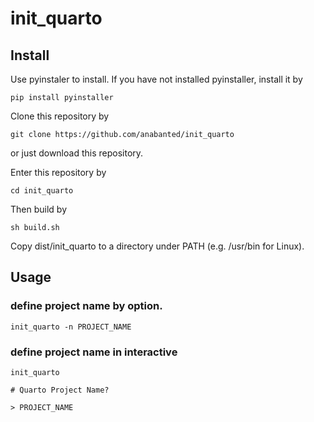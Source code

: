# init_quarto
## Install
Use pyinstaler to install. If you have not installed pyinstaller, install it by

```
pip install pyinstaller
```

Clone this repository by
```
git clone https://github.com/anabanted/init_quarto
```
or just download this repository.

Enter this repository by
```
cd init_quarto
```

Then build by
```
sh build.sh
```

Copy dist/init_quarto to a directory under PATH (e.g. /usr/bin for Linux).

## Usage
### define project name by option.
```
init_quarto -n PROJECT_NAME
```
### define project name in interactive
```
init_quarto

# Quarto Project Name?

> PROJECT_NAME
```
